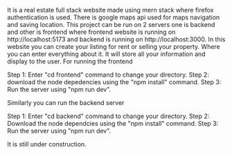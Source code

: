 It is a real estate full stack website made using mern stack where firefox authentication is used. There is google maps api used for maps navigation and saving location.
This project can be run on 2 servers one is backend and other is frontend where frontend website is running on http://localhost:5173 and backend is running on http://localhost:3000.
In this website you can create your listing for rent or selling your property. Where you can enter everything about it. It will store all your information and display to the user.
For running the frontend 

Step 1:
 Enter  "cd frontend" command to change your directory.
Step 2:
  download the node depedencies using the "npm install" command.
Step 3:
  Run the server using "npm run dev".

Similarly you can run the backend server

Step 1: 
  Enter "cd backend" command to change your directory.
Step 2:
  Download the node dependcies using the "npm install" command.
Step 3:
  Run the server using "npm run dev".

It is still under construction.
